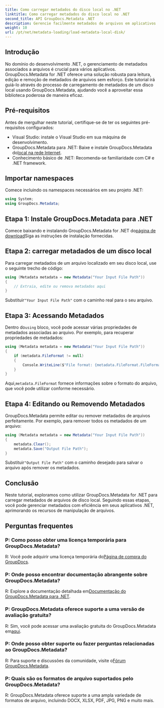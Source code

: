```yaml
---
title: Como carregar metadados do disco local no .NET
linktitle: Como carregar metadados do disco local no .NET
second_title: API GroupDocs.Metadata .NET
description: Gerencie facilmente metadados de arquivos em aplicativos .NET com GroupDocs.Metadata para recursos aprimorados de manipulação de arquivos.
weight: 10
url: /pt/net/metadata-loading/load-metadata-local-disk/
---
```

## Introdução
No domínio do desenvolvimento .NET, o gerenciamento de metadados associados a arquivos é crucial para vários aplicativos. GroupDocs.Metadata for .NET oferece uma solução robusta para leitura, edição e remoção de metadados de arquivos sem esforço. Este tutorial irá guiá-lo através do processo de carregamento de metadados de um disco local usando GroupDocs.Metadata, ajudando você a aproveitar essa biblioteca poderosa de maneira eficaz.
## Pré-requisitos
Antes de mergulhar neste tutorial, certifique-se de ter os seguintes pré-requisitos configurados:
- Visual Studio: instale o Visual Studio em sua máquina de desenvolvimento.
-  GroupDocs.Metadata para .NET: Baixe e instale GroupDocs.Metadata do[local na rede Internet](https://releases.groupdocs.com/metadata/net/).
- Conhecimento básico de .NET: Recomenda-se familiaridade com C# e .NET framework.

## Importar namespaces
Comece incluindo os namespaces necessários em seu projeto .NET:
```csharp
using System;
using GroupDocs.Metadata;
```
## Etapa 1: Instale GroupDocs.Metadata para .NET
 Comece baixando e instalando GroupDocs.Metadata for .NET do[página de download](https://releases.groupdocs.com/metadata/net/)Siga as instruções de instalação fornecidas.
## Etapa 2: carregar metadados de um disco local
Para carregar metadados de um arquivo localizado em seu disco local, use o seguinte trecho de código:
```csharp
using (Metadata metadata = new Metadata("Your Input File Path"))
{
    // Extraia, edite ou remova metadados aqui
}
```
 Substituir`"Your Input File Path"` com o caminho real para o seu arquivo.
## Etapa 3: Acessando Metadados
 Dentro do`using` bloco, você pode acessar várias propriedades de metadados associadas ao arquivo. Por exemplo, para recuperar propriedades de metadados:
```csharp
using (Metadata metadata = new Metadata("Your Input File Path"))
{
    if (metadata.FileFormat != null)
    {
        Console.WriteLine($"File format: {metadata.FileFormat.FileFormatType}");
    }
}
```
 Aqui,`metadata.FileFormat` fornece informações sobre o formato do arquivo, que você pode utilizar conforme necessário.
## Etapa 4: Editando ou Removendo Metadados
GroupDocs.Metadata permite editar ou remover metadados de arquivos perfeitamente. Por exemplo, para remover todos os metadados de um arquivo:
```csharp
using (Metadata metadata = new Metadata("Your Input File Path"))
{
    metadata.Clear();
    metadata.Save("Output File Path");
}
```
 Substituir`"Output File Path"` com o caminho desejado para salvar o arquivo após remover os metadados.

## Conclusão
Neste tutorial, exploramos como utilizar GroupDocs.Metadata for .NET para carregar metadados de arquivos de disco local. Seguindo essas etapas, você pode gerenciar metadados com eficiência em seus aplicativos .NET, aprimorando os recursos de manipulação de arquivos.

## Perguntas frequentes
### P: Como posso obter uma licença temporária para GroupDocs.Metadata?
 R: Você pode adquirir uma licença temporária do[Página de compra do GroupDocs](https://purchase.groupdocs.com/temporary-license/).
### P: Onde posso encontrar documentação abrangente sobre GroupDocs.Metadata?
 R: Explore a documentação detalhada em[Documentação do GroupDocs.Metadata para .NET](https://tutorials.groupdocs.com/metadata/net/).
### P: GroupDocs.Metadata oferece suporte a uma versão de avaliação gratuita?
 R: Sim, você pode acessar uma avaliação gratuita do GroupDocs.Metadata em[aqui](https://releases.groupdocs.com/).
### P: Onde posso obter suporte ou fazer perguntas relacionadas ao GroupDocs.Metadata?
 R: Para suporte e discussões da comunidade, visite o[Fórum GroupDocs.Metadata](https://forum.groupdocs.com/c/metadata/14).
### P: Quais são os formatos de arquivo suportados pelo GroupDocs.Metadata?
R: GroupDocs.Metadata oferece suporte a uma ampla variedade de formatos de arquivo, incluindo DOCX, XLSX, PDF, JPG, PNG e muito mais.